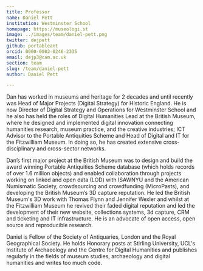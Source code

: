```yaml
---
title: Professor
name: Daniel Pett
institution: Westminster School
homepage: https://museologi.st
image: ../images/team/daniel-pett.png
twitter: dejpett
github: portableant
orcid: 0000-0002-0246-2335
email: dejp3@cam.ac.uk
section: team
slug: /team/daniel-pett
author: Daniel Pett

---
```

Dan has worked in museums and heritage for 2 decades and until recently was Head of Major Projects (Digital Strategy) for Historic England. 
He is now Director of Digital Strategy and Operations for Westminster School and he also has held the roles of Digital Humanities Lead at the British Museum, where he 
designed and implemented digital innovation connecting humanities research, museum practice, and the creative industries; 
ICT Advisor to the Portable Antiquities Scheme and Head of Digital and IT for the Fitzwilliam Museum. In doing so, he has 
created extensive cross-disciplinary and cross-sector networks. 

Dan’s first major project at the British Museum was to design and build the award winning Portable Antiquities Scheme 
database (which holds records of over 1.6 million objects) and enabled collaboration through projects working on linked 
and open data (LOD) with ISAWNYU and the American Numismatic Society, crowdsourcing and crowdfunding (MicroPasts), 
and developing the British Museum’s 3D capture reputation. He led the British Museum's 3D work with Thomas Flynn and Jennifer 
Wexler and whilst at the Fitzwilliam Museum he revived their faded digital reputation and led the development of their new website,
collections systems, 3d capture, CRM and ticketing and IT infrastructure. He is an advocate of open access, open source and reproducible
research.

Daniel is Fellow of the Society of Antiquaries, London and the Royal Geographical Society. He holds Honorary posts at 
Stirling University, UCL's Institute of Archaeology and the Centre for Digital Humanities and publishes regularly in the 
fields of museum studies, archaeology and digital humanities and writes too much code. 
